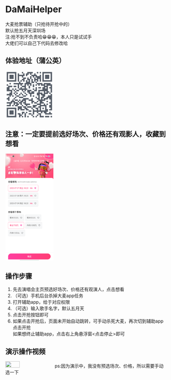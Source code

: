 # DaMaiHelper
大麦抢票辅助（只抢待开抢中的）<br>
默认抢五月天深圳场<br>
注:抢不到不负责哈😁😁😁，本人只是试试手<br>
大佬们可以自己下代码去修改哈<br>

## 体验地址（蒲公英）
<img src="蒲公英地址.png" height="30%" width="30%">

## 注意：一定要提前选好场次、价格还有观影人，收藏到想看
<img src="xkan.png" height="30%" width="30%">

## 操作步骤
1. 先去演唱会主页预选好场次、价格还有观演人，点击想看
2. （可选）手机后台杀掉大麦app任务
3. 打开辅助app，给于对应权限
4. （可选）输入歌手名字，默认五月天
5. 点击开抢按钮即可
6. 如果点击开抢后，页面未开始自动跳转，可手动杀死大麦，再次切到辅助app点击开抢<br>
如果想终止辅助app，点击右上角悬浮窗<点击停止>即可

## 演示操作视频 
<img src="操作视频.gif" height="30%" width="30%">
ps:因为演示中，我没有预选场次、价格，所以需要手动选一下



